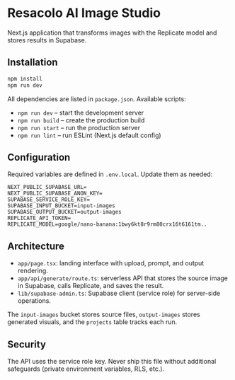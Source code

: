 # Resacolo AI Image Studio

Next.js application that transforms images with the Replicate model and stores results in Supabase.

## Installation

```bash
npm install
npm run dev
```

All dependencies are listed in `package.json`. Available scripts:

- `npm run dev` – start the development server
- `npm run build` – create the production build
- `npm run start` – run the production server
- `npm run lint` – run ESLint (Next.js default config)

## Configuration

Required variables are defined in `.env.local`. Update them as needed:

```
NEXT_PUBLIC_SUPABASE_URL=
NEXT_PUBLIC_SUPABASE_ANON_KEY=
SUPABASE_SERVICE_ROLE_KEY=
SUPABASE_INPUT_BUCKET=input-images
SUPABASE_OUTPUT_BUCKET=output-images
REPLICATE_API_TOKEN=
REPLICATE_MODEL=google/nano-banana:1bwy6kt8r9rm80crx16t6161tm..
```

## Architecture

- `app/page.tsx`: landing interface with upload, prompt, and output rendering.
- `app/api/generate/route.ts`: serverless API that stores the source image in Supabase, calls Replicate, and saves the result.
- `lib/supabase-admin.ts`: Supabase client (service role) for server-side operations.

The `input-images` bucket stores source files, `output-images` stores generated visuals, and the `projects` table tracks each run.

## Security

The API uses the service role key. Never ship this file without additional safeguards (private environment variables, RLS, etc.).
